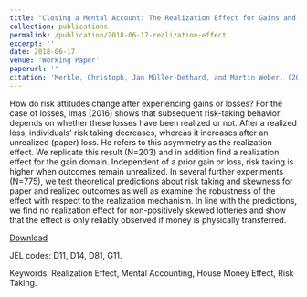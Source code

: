 ```yaml
---
title: "Closing a Mental Account: The Realization Effect for Gains and Losses"
collection: publications
permalink: /publication/2018-06-17-realization-effect
excerpt: ''
date: 2018-06-17
venue: 'Working Paper'
paperurl: ''
citation: 'Merkle, Christoph, Jan Müller-Dethard, and Martin Weber. (2019). &quot;Closing a Mental Account: The Realization Effect for Gains and Losses.&quot; <i>Working Paper</i>.'
---
```

How do risk attitudes change after experiencing gains or losses? For the case of losses, Imas (2016) shows that subsequent risk-taking behavior depends on whether these losses have been realized or not. After a realized loss, individuals' risk taking decreases, whereas it increases after an unrealized (paper) loss. He refers to this asymmetry as the realization effect. We replicate this result (N=203) and in addition find a realization effect for the gain domain. Independent of a prior gain or loss, risk taking is higher when outcomes remain unrealized. In several further experiments (N=775), we test theoretical predictions about risk taking and skewness for paper and realized outcomes as well as examine the robustness of the effect with respect to the realization mechanism. In line with the predictions, we find no realization effect for non-positively skewed lotteries and show that the effect is only reliably observed if money is physically transferred.

[Download](https://dx.doi.org/10.2139/ssrn.3189076)

JEL codes: D11, D14, D81, G11.

Keywords: Realization Effect, Mental Accounting, House Money Effect, Risk Taking.
